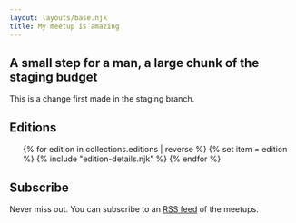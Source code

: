 ```yaml
---
layout: layouts/base.njk
title: My meetup is amazing
---
```



## A small step for a man, a large chunk of the staging budget

This is a change first made in the staging branch.

## Editions
<ul>
{% for edition in collections.editions | reverse %}
{% set item = edition %}
{% include "edition-details.njk" %}
{% endfor %}
</ul>


## Subscribe

Never miss out. You can subscribe to an [RSS feed](/feed.xml) of the meetups.
